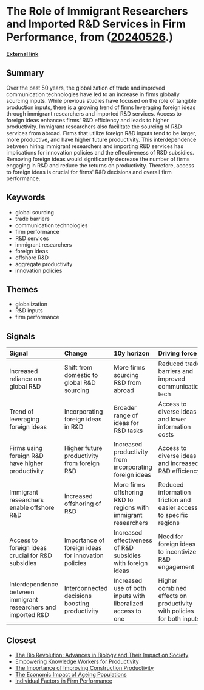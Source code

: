 # __The Role of Immigrant Researchers and Imported R&D Services in Firm Performance__, from ([20240526](https://kghosh.substack.com/p/20240526).)

__[External link](https://cepr.org/voxeu/columns/role-imported-rd-services-and-immigrant-researchers-firm-growth-evidence-denmark?utm_source=substack&utm_medium=email)__



## Summary

Over the past 50 years, the globalization of trade and improved communication technologies have led to an increase in firms globally sourcing inputs. While previous studies have focused on the role of tangible production inputs, there is a growing trend of firms leveraging foreign ideas through immigrant researchers and imported R&D services. Access to foreign ideas enhances firms' R&D efficiency and leads to higher productivity. Immigrant researchers also facilitate the sourcing of R&D services from abroad. Firms that utilize foreign R&D inputs tend to be larger, more productive, and have higher future productivity. This interdependence between hiring immigrant researchers and importing R&D services has implications for innovation policies and the effectiveness of R&D subsidies. Removing foreign ideas would significantly decrease the number of firms engaging in R&D and reduce the returns on productivity. Therefore, access to foreign ideas is crucial for firms' R&D decisions and overall firm performance.

## Keywords

* global sourcing
* trade barriers
* communication technologies
* firm performance
* R&D services
* immigrant researchers
* foreign ideas
* offshore R&D
* aggregate productivity
* innovation policies

## Themes

* globalization
* R&D inputs
* firm performance

## Signals

| Signal                                                         | Change                                              | 10y horizon                                                     | Driving force                                                         |
|:---------------------------------------------------------------|:----------------------------------------------------|:----------------------------------------------------------------|:----------------------------------------------------------------------|
| Increased reliance on global R&D                               | Shift from domestic to global R&D sourcing          | More firms sourcing R&D from abroad                             | Reduced trade barriers and improved communication tech                |
| Trend of leveraging foreign ideas                              | Incorporating foreign ideas in R&D                  | Broader range of ideas for R&D tasks                            | Access to diverse ideas and lower information costs                   |
| Firms using foreign R&D have higher productivity               | Higher future productivity from foreign R&D         | Increased productivity from incorporating foreign ideas         | Access to diverse ideas and increased R&D efficiency                  |
| Immigrant researchers enable offshore R&D                      | Increased offshoring of R&D                         | More firms offshoring R&D to regions with immigrant researchers | Reduced information friction and easier access to specific regions    |
| Access to foreign ideas crucial for R&D subsidies              | Importance of foreign ideas for innovation policies | Increased effectiveness of R&D subsidies with foreign ideas     | Need for foreign ideas to incentivize R&D engagement                  |
| Interdependence between immigrant researchers and imported R&D | Interconnected decisions boosting productivity      | Increased use of both inputs with liberalized access to one     | Higher combined effects on productivity with policies for both inputs |

## Closest

* [The Bio Revolution: Advances in Biology and Their Impact on Society](62a5bae52266a680c6a13bd3ef8dc48c)
* [Empowering Knowledge Workers for Productivity](c407a926fe431205488024f43c47a801)
* [The Importance of Improving Construction Productivity](68cc2d738ed662aeee3670d8327d7d5f)
* [The Economic Impact of Ageing Populations](bff595b72330d833dba477e2dc2a5656)
* [Individual Factors in Firm Performance](979cbbe19d3b25d6b73b2af01b18832b)